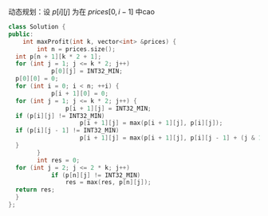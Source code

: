 动态规划：设 $p[i][j]$ 为在 $prices[0,i-1]$ 中cao

```cpp
class Solution {  
public:  
    int maxProfit(int k, vector<int> &prices) {  
        int n = prices.size();  
  int p[n + 1][k * 2 + 1];  
  for (int j = 1; j <= k * 2; j++)  
            p[0][j] = INT32_MIN;  
  p[0][0] = 0;  
  for (int i = 0; i < n; ++i) {  
            p[i + 1][0] = 0;  
  for (int j = 1; j <= k * 2; j++) {  
                p[i + 1][j] = INT32_MIN;  
  if (p[i][j] != INT32_MIN)  
                    p[i + 1][j] = max(p[i + 1][j], p[i][j]);  
  if (p[i][j - 1] != INT32_MIN)  
                    p[i + 1][j] = max(p[i + 1][j], p[i][j - 1] + (j & 1 ? -prices[i] : prices[i]));  
  }  
        }  
        int res = 0;  
  for (int j = 2; j <= 2 * k; j++)  
            if (p[n][j] != INT32_MIN)  
                res = max(res, p[n][j]);  
  return res;  
  }  
};
```
<!--stackedit_data:
eyJoaXN0b3J5IjpbODM1Mjg1NTAxLC0yMTIxMDU5NjIzLC0xNj
Q2ODUwNDAsLTE1MDI3MTk3NTIsLTEzNDM1MDY1MTUsLTIwODg3
NDY2MTIsLTE1MDM0MTIwMjksLTgzNzY1MTc0NiwtNTI3Nzk1ND
U0LC04MzgwMzM4OTAsLTE5MjI5NjMxNzAsMTIzNzI5MjE4NSwx
Nzc2MDExMTAzLDgzMzE4MTg5NywxODU2ODI4MjkxXX0=
-->